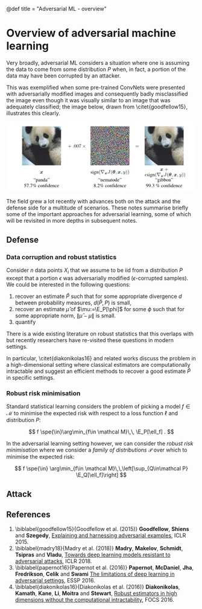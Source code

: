 @def title = "Adversarial ML - overview"

# Overview of adversarial machine learning

Very broadly, adversarial ML considers a situation where one is assuming the data to come from some distribution $P$ when, in fact, a portion of the data may have been corrupted by an attacker.

This was exemplified when some pre-trained ConvNets were presented with adversarially modified images and consequently badly misclassified the image even though it was visually similar to an image that was adequately classified; the image below, drawn from \citet{goodfellow15}, illustrates this clearly.

![](/assets/csml/advml/advnoise.jpg)

The field grew a lot recently with advances both on the attack and the defense side for a multitude of scenarios.
These notes summarise briefly some of the important approaches for adversarial learning, some of which will be revisited in more depths in subsequent notes.

## Defense

### Data corruption and robust statistics

Consider $n$ data points $X_i$ that we assume to be iid from a distribution $P$ except that a portion $\epsilon$ was adversarially modified ($\epsilon$-corrupted samples).
We could be interested in the following questions:

1. recover an estimate $\hat P$ such that for some appropriate divergence $d$ between probability measures, $d(\hat P, P)$ is small,
1. recover an estimate $\hat\mu$ of $\mu:=\E_P[\phi]$ for some $\phi$ such that for some appropriate norm, $\|\hat\mu - \mu\|$ is small.
1. quantify

There is a wide existing literature on robust statistics that this overlaps with but recently researchers have re-visited these questions in modern settings.

In particular, \citet{diakonikolas16} and related works discuss the problem in a high-dimensional setting where classical estimators are computationally intractable and suggest an efficient methods to recover a good estimate $\hat P$ in specific settings.

### Robust risk minimisation

Standard statistical learning considers the problem of picking a model $f \in \mathcal M$ to minimise the expected risk with respect to a loss function $\ell$ and distribution $P$:

$$ f \spe{\in}\arg\min_{f\in \mathcal M}\,\, \E_P[\ell_f] . $$

In the adversarial learning setting however, we can consider the _robust risk minimisation_ where we consider a _family of distributions_ $\mathcal P$ over which to minimise the expected risk:

$$ f \spe{\in} \arg\min_{f\in \mathcal M}\,\,\left[\sup_{Q\in\mathcal P} \E_Q[\ell_f]\right] $$

## Attack

## References

1. \biblabel{goodfellow15}{Goodfellow et al. (2015)} **Goodfellow**, **Shiens** and **Szegedy**, [Explaining and harnessing adversarial examples](https://ai.google/research/pubs/pub43405), ICLR 2015.
2. \biblabel{madry18}{Madry et al. (2018)} **Madry**, **Makelov**, **Schmidt**, **Tsipras** and **Vladu**, [Towards deep learning models resistant to adversarial attacks](https://arxiv.org/abs/1706.06083), ICLR 2018.
3. \biblabel{papernot16}{Papernot et al. (2016)} **Papernot**, **McDaniel**, **Jha**, **Fredrikson**, **Celik** and **Swami** [The limitations of deep learning in adversarial settings](https://arxiv.org/pdf/1511.07528.pdf), ESSP 2016.
4. \biblabel{diakonikolas16}{Diakonikolas et al. (2016)} **Diakonikolas**, **Kamath**, **Kane**, **Li**, **Moitra** and **Stewart**, [Robust estimators in high dimensions without the computational intractability](https://arxiv.org/pdf/1604.06443.pdf), FOCS 2016.
